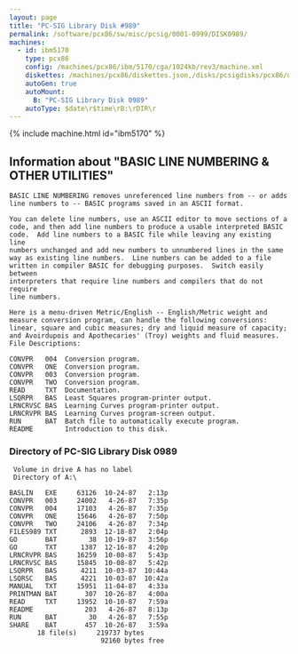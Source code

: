 ```yaml
---
layout: page
title: "PC-SIG Library Disk #989"
permalink: /software/pcx86/sw/misc/pcsig/0001-0999/DISK0989/
machines:
  - id: ibm5170
    type: pcx86
    config: /machines/pcx86/ibm/5170/cga/1024kb/rev3/machine.xml
    diskettes: /machines/pcx86/diskettes.json,/disks/pcsigdisks/pcx86/diskettes.json
    autoGen: true
    autoMount:
      B: "PC-SIG Library Disk 0989"
    autoType: $date\r$time\rB:\rDIR\r
---
```


{% include machine.html id="ibm5170" %}

## Information about "BASIC LINE NUMBERING & OTHER UTILITIES"

    BASIC LINE NUMBERING removes unreferenced line numbers from -- or adds
    line numbers to -- BASIC programs saved in an ASCII format.
    
    You can delete line numbers, use an ASCII editor to move sections of a
    code, and then add line numbers to produce a usable interpreted BASIC
    code.  Add line numbers to a BASIC file while leaving any existing line
    numbers unchanged and add new numbers to unnumbered lines in the same
    way as existing line numbers.  Line numbers can be added to a file
    written in compiler BASIC for debugging purposes.  Switch easily between
    interpreters that require line numbers and compilers that do not require
    line numbers.
    
    Here is a menu-driven Metric/English -- English/Metric weight and
    measure conversion program, can handle the following conversions:
    linear, square and cubic measures; dry and liquid measure of capacity;
    and Avoirdupois and Apothecaries' (Troy) weights and fluid measures.
    File Descriptions:
    
    CONVPR   004  Conversion program.
    CONVPR   ONE  Conversion program.
    CONVPR   003  Conversion program.
    CONVPR   TWO  Conversion program.
    READ     TXT  Documentation.
    LSQRPR   BAS  Least Squares program-printer output.
    LRNCRVSC BAS  Learning Curves program-printer output.
    LRNCRVPR BAS  Learning Curves program-screen output.
    RUN      BAT  Batch file to automatically execute program.
    README        Introduction to this disk.

### Directory of PC-SIG Library Disk 0989

     Volume in drive A has no label
     Directory of A:\

    BASLIN   EXE     63126  10-24-87   2:13p
    CONVPR   003     24002   4-26-87   7:35p
    CONVPR   004     17103   4-26-87   7:35p
    CONVPR   ONE     15646   4-26-87   7:50p
    CONVPR   TWO     24106   4-26-87   7:34p
    FILES989 TXT      2893  12-18-87   2:04p
    GO       BAT        38  10-19-87   3:56p
    GO       TXT      1387  12-16-87   4:20p
    LRNCRVPR BAS     16259  10-08-87   5:43p
    LRNCRVSC BAS     15845  10-08-87   5:42p
    LSQRPR   BAS      4211  10-03-87  10:44a
    LSQRSC   BAS      4221  10-03-87  10:42a
    MANUAL   TXT     15951  11-04-87   4:33a
    PRINTMAN BAT       307  10-26-87   4:00a
    READ     TXT     13952  10-10-87   7:59a
    README             203   4-26-87   8:13p
    RUN      BAT        30   4-26-87   7:55p
    SHARE    BAT       457  10-26-87   3:59a
           18 file(s)     219737 bytes
                           92160 bytes free
